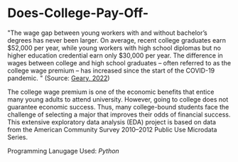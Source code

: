 # Does-College-Pay-Off-

"The wage gap between young workers with and without bachelor’s degrees has never been larger. On average, recent college graduates earn $52,000 per year, while young workers with high school diplomas but no higher education credential earn only $30,000 per year. The difference in wages between college and high school graduates – often referred to as the college wage premium – has increased since the start of the COVID-19 pandemic. "  (Source: [Geary, 2022]([url](https://www.newamerica.org/education-policy/edcentral/college-pays-off/)))

The college wage premium is one of the economic benefits that entice many young adults to attend university. However, going to college does not guarantee economic success. Thus, many college-bound students face the challenge of selecting a major that improves their odds of financial success. 
This extensive exploratory data analysis (EDA) project is based on data from the American Community Survey 2010–2012 Public Use Microdata Series. 

Programming Lanugage Used: *Python*
